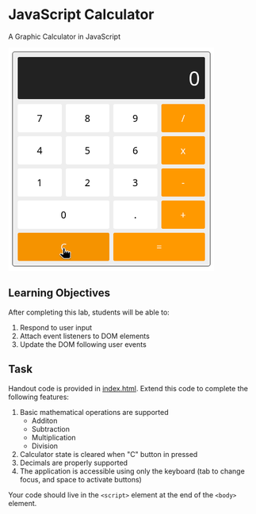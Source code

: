 # JavaScript Calculator

A Graphic Calculator in JavaScript

![Demo](demo.gif)

## Learning Objectives

After completing this lab, students will be able to:

1. Respond to user input
2. Attach event listeners to DOM elements
3. Update the DOM following user events

## Task

Handout code is provided in [index.html](index.html). Extend this code to complete the following features:

1. Basic mathematical operations are supported
    * Additon
    * Subtraction
    * Multiplication
    * Division
2. Calculator state is cleared when "C" button in pressed
3. Decimals are properly supported
4. The application is accessible using only the keyboard (tab to change focus, and space to activate buttons)

Your code should live in the `<script>` element at the end of the `<body>` element.

